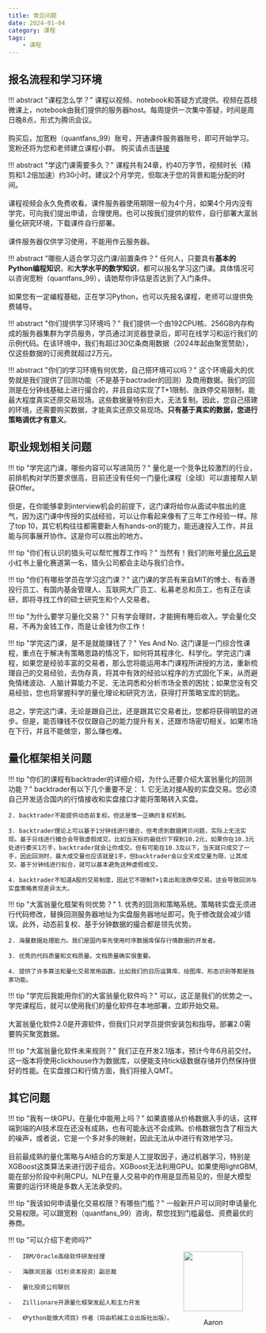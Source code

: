 ```yaml
---
title: 常见问题
date: 2024-01-04
category: 课程
tags: 
    - 课程
---
```


## 报名流程和学习环境

!!! abstract "课程怎么学？"
    课程以视频、notebook和答疑方式提供。视频在荔枝微课上，notebook由我们提供的服务器host。每周提供一次集中答疑，时间是周日晚8点，形式为腾讯会议。<br><br>
    购买后，加宽粉（quantfans_99）账号，开通课件服务器账号，即可开始学习。宽粉还将为您和老师建立课程小群。
    购买请点击[链接](http://weike.fm/EqeEq4d411)

!!! abstract "学这门课需要多久？"
    课程共有24章，约40万字节，视频时长（精剪和1.2倍加速）约30小时。建议2个月学完，但取决于您的背景和能分配的时间。<br><br>
    课程视频会永久免费收看。课件服务器使用期限一般为4个月，如果4个月内没有学完，可向我们提出申请，合理使用。也可以按我们提供的软件，自行部署大富翁量化研究环境，下载课件自行部署。<br><br>课件服务器仅供学习使用，不能用作云服务器。

!!! abstract "哪些人适合学习这门课/前置条件？"
    任何人，只要具有**基本的Python编程知识**，和**大学水平的数学知识**，都可以报名学习这门课。具体情况可以咨询宽粉（quantfans_99），请她帮你评估是否达到了入门条件。<br><br>如果您有一定编程基础，正在学习Python，也可以先报名课程，老师可以提供免费辅导。

!!! abstract "你们提供学习环境吗？"
    我们提供一个由192CPU核、256GB内存构成的服务器集群为学员服务，学员通过浏览器登录后，即可在线学习和运行我们的示例代码。在该环境中，我们有超过30亿条商用数据（2024年起由聚宽赞助），仅这些数据的订阅费就超过2万元。

!!! abstract "你们的学习环境有何优势，自己搭环境可以吗？"
    这个环境最大的优势就是我们提供了回测功能（不是基于bactrader的回测）及商用数据。我们的回测是在分钟线基础上进行撮合的，并且自动实现了T+1限制、涨跌停交易限制，能最大程度真实还原交易现场。这些数据量特别巨大，无法复制。因此，您自己搭建的环境，还需要购买数据，才能真实还原交易现场。**只有基于真实的数据，您进行策略调优才有意义**。

## 职业规划相关问题

!!! tip "学完这门课，哪些内容可以写进简历？"
    量化是一个竞争比较激烈的行业，前排机构对学历要求很高，目前还没有任何一门量化课程（全球）可以直接帮人斩获Offer。<br><br>但是，在你能够拿到interview机会的前提下，这门课将给你<red>从面试中胜出的底气</red>，因为这门课中传授的实战经验，可以让你看起来像有了三年工作经验一样。除了top 10，其它机构往往都需要新人有hands-on的能力，能迅速投入工作，并且能与同事展开协作。这是你可以胜出的地方。

!!! tip "你们有认识的猎头可以帮忙推荐工作吗？"
    当然有！我们的账号[量化风云](https://www.xiaohongshu.com/user/profile/5ba12feef7e8b9437f3aca0c)是小红书上量化赛道第一名，猎头公司都会主动与我们合作。

!!! tip "你们有哪些学员在学习这门课？"
    这门课的学员有来自MIT的博士、有香港投行员工、有国内基金管理人、互联网大厂员工、私募老总和员工，也有正在读研，即将寻找工作的硕士研究生和个人交易者。
    
!!! tip "为什么要学习量化交易？"
    只有学会理财，才能拥有睡后收入。学会量化交易，不再为金钱工作，而是让金钱为你工作！

!!! tip "学完这门课，是不是就能赚钱了？"
    Yes And No. 这门课是一门综合性课程，重点在于解决有策略思路的情况下，如何将其程序化、科学化。学完这门课程，如果您是经验丰富的交易者，那么您将能运用本门课程所讲授的方法，重新梳理自己的交易经验，去伪存真，将其中有效的经验以程序的方式固化下来，从而避免情绪波动、人脑计算能力不足、无法洞悉和分析市场全景的困扰；如果您没有交易经验，您也将掌握科学的量化理论和研究方法，获得打开策略宝库的钥匙。<br><br>总之，学完这门课，无论是跟自己比，还是跟其它交易者比，您都将获得明显的进步。但是，能否赚钱不仅仅跟自己的能力提升有关，还跟市场密切相关。如果市场在下行，并且不能做空，那么赚也难。

## 量化框架相关问题

!!! tip "你们的课程有backtrader的详细介绍，为什么还要介绍大富翁量化的回测功能？"
    backtrader有以下几个重要不足：
    1. 它无法对接A股的实盘交易。您必须自己开发适合国内的行情接收和实盘接口才能将策略转入实盘。
   
    2. backtrader不能提供动态前复权。但这是惟一正确的复权机制。

    3. backtrader理论上可以基于1分钟线进行撮合，但考虑到数据拷贝问题，实际上无法实现。基于日线进行撮合会导致虚假成交。比如当天标的最低价下探到10.2元，如果你在10.3元处进行委买1万手，backtrader就会让你成交。但有可能在10.3及以下，当天就只成交了一手，因此回测时，最大成交量也应该就是1手，但backtrader会以全天成交量为限，让其成交。基于分钟线进行拟合，就可以基本避免这种虚假成交。

    4. backtrader不知道A股的交易制度，因此它不限制T+1卖出和涨跌停交易。这会导致回测与实盘策略表现差异太大。

!!! tip "大富翁量化框架有何优势？"
    1. 优秀的回测和策略系统。策略转实盘无须进行代码修改，替换回测服务器地址为实盘服务器地址即可。免于修改就会减少错误。此外，动态前复权、基于分钟数据的撮合都是领先优势。

    2. 海量数据处理能力。我们是国内率先使用时序数据库保存行情数据的开发者。

    3. 优秀的代码质量和文档质量。文档质量确实很重要。

    4. 提供了许多算法和量化交易常用函数。比如我们的日历运算库、绘图库、形态识别等都是独家功能。

!!! tip "学完后我能用你们的大富翁量化软件吗？"
    可以，这正是我们的优势之一。学完课程后，就可以使用我们的量化软件在本地部署，立即开始交易。<br><br>
    大富翁量化软件2.0是开源软件，但我们只对学员提供安装包和指导。部署2.0需要购买聚宽数据。

!!! tip "大富翁量化软件未来规则？"
    我们正在开发2.1版本，预计今年6月前交付。这一版本将使用clickhouse作为数据库，以便能支持tick级数据存储并仍然保持很好的性能。在实盘接口和行情方面，我们将接入QMT。

## 其它问题

!!! tip "我有一块GPU，在量化中能用上吗？"
    如果直接从价格数据入手的话，这样端到端的AI技术现在还没有成熟，也有可能永远不会成熟。价格数据包含了相当大的噪声，或者说，它是一个多对多的映射，因此无法从中进行有效地学习。<br><br>
    目前最成熟的量化策略与AI结合的方案是人工提取因子，通过机器学习，特别是XGBoost这类算法来进行因子组合。XGBoost无法利用GPU。如果使用lightGBM,能在部分阶段中利用CPU。NLP在量人交易中的作用是显而易见的，但是大模型需要的运行环境是多数人无法承受的。

!!! tip "我该如何申请量化交易权限？有哪些门槛？"
    一般新开户可以同时申请量化交易权限。可以跟宽粉（quantfans_99）咨询，帮您找到门槛最低、资费最优的券商。

!!! tip "可以介绍下老师吗?"
    <div style="width:150px; position: relative;float:right">
        <img src="https://images.jieyu.ai/images/hot/me.jpg" style="width: 120px; display:inline-block"/>
        <p style="text-align:center;width:120px"> Aaron </p>
    </div>

    -   IBM/Oracle高级软件研发经理

    -   海豚浏览器（红杉资本投资）副总裁

    -   量化投资公司联创

    -   Zillionare开源量化框架发起人和主力开发

    -   《Python能做大项目》作者（将由机械工业出版社出版）。

